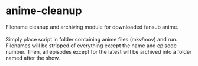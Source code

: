 anime-cleanup
=============

Filename cleanup and archiving module for downloaded fansub anime.
<br><br>
Simply place script in folder containing anime files (mkv/mov) and run.
<br>Filenames will be stripped of everything except the name and episode number. Then, all episodes except for the latest will be archived into a folder named after the show.
